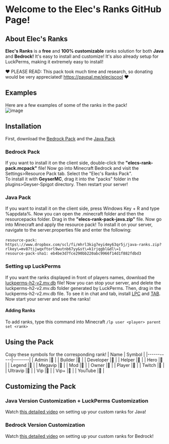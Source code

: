 # Welcome to the **Elec's Ranks GitHub Page!**

## About **Elec's Ranks** 
**Elec's Ranks**  is a **free** and **100% customizable** ranks solution for both **Java** and **Bedrock!** It's easy to install and customize! It's also already setup for LuckPerms, making it extremely easy to install! <br>

❤️ PLEASE READ: This pack took much time and research, so donating would be very appreciated! https://paypal.me/eleciscool ❤️
## Examples
Here are a few examples of some of the ranks in the pack! <br>
![image](https://github.com/ElecYT/elec-custom-ranks/assets/150059318/9fbbd3da-d6d0-4f1c-ab05-587068e29653)

## Installation
First, download the [Bedrock Pack](https://github.com/ElecYT/elec-custom-ranks/tree/main/bedrock-pack) and the [Java Pack](https://github.com/ElecYT/elec-custom-ranks/tree/main/java-pack)

### Bedrock Pack 
If you want to install it on the client side, double-click the **"elecs-rank-pack.mcpack"** file! Now go into Minecraft Bedrock and visit the Settings>Resource Pack tab. Select the "Elec's Ranks Pack". <br>
To install it with **GeyserMC**, drag it into the "packs" folder in the plugins>Geyser-Spigot directory. Then restart your server!

### Java Pack
If you want to install it on the client side, press Windows Key + R and type %appdata%. Now you can open the .minecraft folder and then the resourcepacks folder. Drag in the **"elecs-rank-pack-java.zip"** file. Now go into Minecraft and apply the resource pack! <be>
To install it on your server, navigate to the server.properties file and enter the following: <br>
<br>
``resource-pack: https\://www.dropbox.com/scl/fi/mhrl3kig7eyi4my63qr5j/java-ranks.zip?rlkey\=mv87tijwqxftorl9wutnb67yy&st\=k1rjqgbl&dl\=1`` <br>
``resource-pack-sha1: eb4be3d7fce290bb220abc9966f14d1f882fdbd3`` 
<br>

### Setting up LuckPerms
If you want the ranks displayed in front of players names, download the [luckperms-h2-v2.mv.db](https://github.com/ElecYT/elec-custom-ranks/tree/main/LuckPerms) file! Now you can stop your server, and delete the luckperms-h2-v2.mv.db folder generated by LuckPerms. Then, drag in the luckperms-h2-v2.mv.db file. To see it in chat and tab, install [LPC](https://www.spigotmc.org/resources/lpc-chat-formatter-1-7-10-1-20.68965/) and [TAB](https://www.spigotmc.org/resources/tab-1-5-1-20-6.57806/). Now start your server and see the ranks! 
#### Adding Ranks
To add ranks, type this command into Minecraft ``/lp user <player> parent set <rank>``
## Using the Pack
Copy these symbols for the corresponding rank!
| Name      | Symbol |
|-----------|--------|
| Admin     |       |
| Builder   |       |
| Developer |       |
| Helper    |       |
| Hero      |       |
| Legend    |       |
| Megavip   |       |
| Mod       |       |
| Owner     |       |
| Player    |       |
| Twitch    |       |
| Ultravip  |       |
| Vip       |       |
| Vip+      |       |
| YouTube   |       |
## Customizing the Pack
### Java Version Customization + LuckPerms Customization
Watch [this detailed video](https://youtu.be/U12ve5kCDfQ?si=Vl3MFGdH3c5RcS87) on setting up your custom ranks for Java!
### Bedrock Version Customization
Watch [this detailed video](https://youtu.be/OYYaqRaGw-w?si=KCa66kML7FK4HbNu) on setting up your custom ranks for Bedrock!
